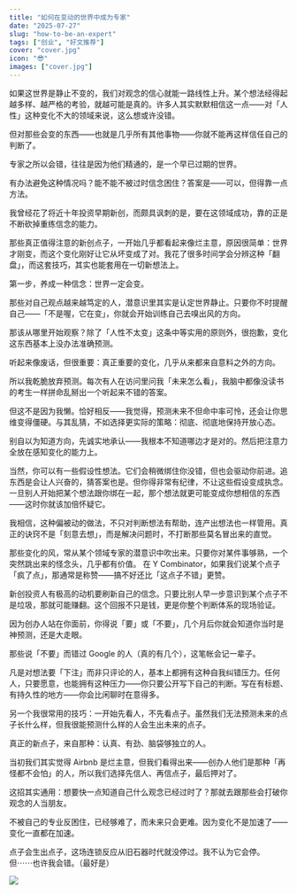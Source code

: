 ```yaml
---
title: "如何在变动的世界中成为专家"
date: "2025-07-27"
slug: "how-to-be-an-expert"
tags: ["创业", "好文推荐"]
cover: "cover.jpg"
icon: "😎"
images: ["cover.jpg"]
---
```

如果这世界是静止不变的，我们对观念的信心就能一路线性上升。某个想法经得起越多样、越严格的考验，就越可能是真的。许多人其实默默相信这一点——对「人性」这种变化不大的领域来说，这么想或许没错。



但对那些会变的东西——也就是几乎所有其他事物——你就不能再这样信任自己的判断了。



专家之所以会错，往往是因为他们精通的，是一个早已过期的世界。



有办法避免这种情况吗？能不能不被过时信念困住？答案是——可以，但得靠一点方法。



我曾经花了将近十年投资早期新创，而颇具讽刺的是，要在这领域成功，靠的正是不断砍掉重练信念的能力。



那些真正值得注意的新创点子，一开始几乎都看起来像烂主意，原因很简单：世界才刚变，而这个变化刚好让它从坏变成了对。我花了很多时间学会分辨这种「翻盘」，而这套技巧，其实也能套用在一切新想法上。



第一步，养成一种信念：世界一定会变。



那些对自己观点越来越笃定的人，潜意识里其实是认定世界静止。只要你不时提醒自己——「不是喔，它在变」，你就会开始训练自己去嗅出风的方向。



那该从哪里开始观察？除了「人性不太变」这条中等实用的原则外，很抱歉，变化这东西基本上没办法准确预测。



听起来像废话，但很重要：真正重要的变化，几乎从来都来自意料之外的方向。



所以我乾脆放弃预测。每次有人在访问里问我「未来怎么看」，我脑中都像没读书的考生一样拼命乱掰出一个听起来不错的答案。



但这不是因为我懒。恰好相反——我觉得，预测未来不但命中率可怜，还会让你思维变得僵硬。与其乱猜，不如选择更实际的策略：彻底、彻底地保持开放心态。



别自以为知道方向，先诚实地承认——我根本不知道哪边才是对的。然后把注意力全放在感知变化的能力上。



当然，你可以有一些假设性想法。它们会稍微绑住你没错，但也会驱动你前进。追东西是会让人兴奋的，猜答案也是。但你得非常有纪律，不让这些假设变成执念。
一旦别人开始把某个想法跟你绑在一起，那个想法就更可能变成你想相信的东西——这时你就该加倍怀疑它。



我相信，这种偏被动的做法，不只对判断想法有帮助，连产出想法也一样管用。真正的诀窍不是「刻意去想」，而是解决问题时，不打断那些莫名冒出来的直觉。



那些变化的风，常从某个领域专家的潜意识中吹出来。只要你对某件事够熟，一个突然跳出来的怪念头，几乎都有价值。
在 Y Combinator，如果我们说某个点子「疯了点」，那通常是称赞——搞不好还比「这点子不错」更赞。



新创投资人有极高的动机要刷新自己的信念。只要比别人早一步意识到某个点子不是垃圾，那就可能赚翻。这个回报不只是钱，更是你整个判断体系的现场验证。



因为创办人站在你面前，你得说「要」或「不要」，几个月后你就会知道你当时是神预测，还是大走眼。



那些说「不要」而错过 Google 的人（真的有几个），这笔帐会记一辈子。



凡是对想法要「下注」而非只评论的人，基本上都拥有这种自我纠错压力。任何人，只要愿意，也能拥有这种压力——你只要公开写下自己的判断。写在有标题、有持久性的地方——你会比闲聊时在意得多。



另一个我很常用的技巧：一开始先看人，不先看点子。虽然我们无法预测未来的点子长什么样，但我很能预测什么样的人会生出未来的点子。



真正的新点子，来自那种：认真、有劲、脑袋够独立的人。



当初我们其实觉得 Airbnb 是烂主意，但我们看得出来——创办人他们是那种「再怪都不会怕」的人，所以我们选择先信人、再信点子，最后押对了。



这招其实通用：想要快一点知道自己什么观念已经过时了？那就去跟那些会打破你观念的人当朋友。



不被自己的专业反困住，已经够难了，而未来只会更难。因为变化不是加速了——变化一直都在加速。



点子会生出点子，这场连锁反应从旧石器时代就没停过。我不认为它会停。
但⋯⋯也许我会错。（最好是）




![](https://prod-files-secure.s3.us-west-2.amazonaws.com/112d0858-5090-4d34-a606-b75eb8d65fd2/46476355-9cf3-4e99-9b7a-3531bc426380/1000202064.png?X-Amz-Algorithm=AWS4-HMAC-SHA256&X-Amz-Content-Sha256=UNSIGNED-PAYLOAD&X-Amz-Credential=ASIAZI2LB466YUVRJNRE%2F20250820%2Fus-west-2%2Fs3%2Faws4_request&X-Amz-Date=20250820T074520Z&X-Amz-Expires=3600&X-Amz-Security-Token=IQoJb3JpZ2luX2VjEIf%2F%2F%2F%2F%2F%2F%2F%2F%2F%2FwEaCXVzLXdlc3QtMiJHMEUCIDpuBotUFMGOLgdI0mpTApTSe7xiwUGbS7hKU4hB5W3PAiEA93eiugxXp7h3Ty3tFGPPpYbsuN4IpWfuG0DwYjw0wbEqiAQI0P%2F%2F%2F%2F%2F%2F%2F%2F%2F%2FARAAGgw2Mzc0MjMxODM4MDUiDBDvy%2BZseY4dCNnnIircA%2FAF8y24AwPgvEM9Ra3j%2ByNS7eBnhp81P0BU8EKc%2Fn9PyH9Vnk2GUbXiDKQnfgDqnyVeb068BZ%2B%2BMdjBa9X1ndF46ZSp9OrnmVuNeIT%2BuRPqExg1qKGcCU1k9PIoabq1g84%2F5U8iCHx4FfXl2dDtsuumJ7XEcNfNXmMhHz%2FFFT1pjRwoVYD8j3ZEPnOUcMAjFPBu6mzUrDTLNt0tTHlYAZG%2FvvqaGUIcrEd91yCn%2BnVVDjJynTJlUHk6GcaqvnOwNvsUsrQFGhIAieIHr%2BCkDafQYV5VU6xkSOC2j%2BT6wz7wJHM5JGDyfi3tA%2B8noPzdy3AkZ4bTtz82FK3%2FemnEPxlj%2BMoElo7u36z2AGKbKm3yTE8%2BLw3brvagjFEWT6W8FX9kCiNWoQqhlgMJjAoUfkEQXdXRtT47e0%2FOFpBhn9GVZNL2OFI%2BgkX4%2BkuTcpuKK2mCyY%2FUrOizuuozl%2BwUDpKsxnbHKYY29eB3OfKD4N3pLTNAaJRrphvEBjEnGnc2wRnZ30l4L%2BNkORaGlrap0Yi2mBNaUU8%2Bsx5pLdL%2B3KBbR9287tFHlQ9pC2w%2FaGqZHU76kfz7%2BJgyDAQebyp%2FSpRVh8NATDfnAua%2FjOnIoV28p7QMQAesWMrrt2ttML%2FWlcUGOqUBJ7XZd6R3LWMOCOPojU37qhUyeV%2BXGEzHrTMHv4trameSD8WaabTx%2FJ7g%2F0fhu0roI0UcUyya36uhiLYoulA896ttLyFi0vzmfukCFHP6JQaXX%2FyaE4RcxBdusCFbKWtvNXlc%2FNbq5KqYitgu%2FXMJVgeIorTTYhnU%2F2hAXnq6e7a367FbJ%2F8lpuRQOF6BDXdAa9qNNwyt3%2BBY0zmWDwB1k6eHDg1n&X-Amz-Signature=74234af111ec552fe81691b78fcfdf9f392d05e079528a6e9df4a79c3a8272f0&X-Amz-SignedHeaders=host&x-amz-checksum-mode=ENABLED&x-id=GetObject)

